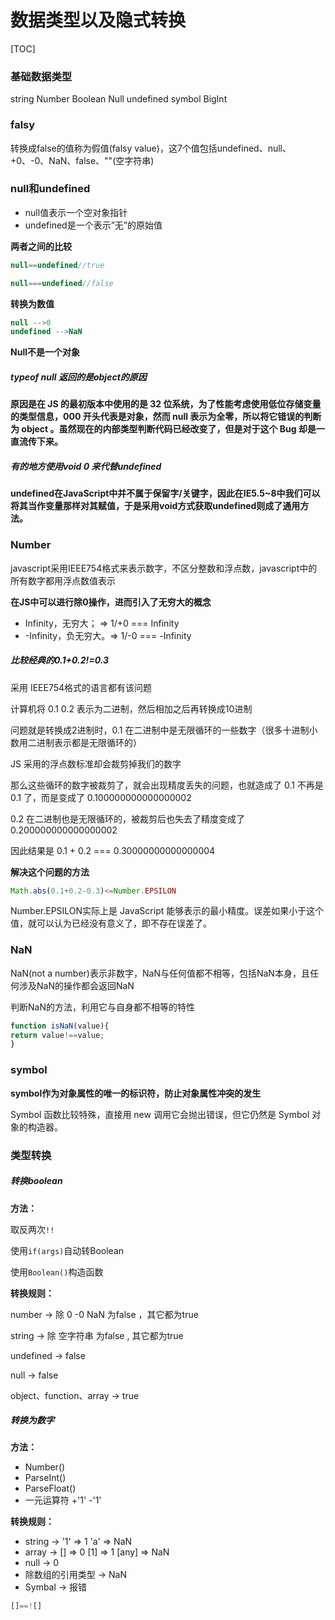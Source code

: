 # 数据类型以及隐式转换



[TOC]

### 基础数据类型

string Number Boolean Null undefined symbol BigInt

### falsy

转换成false的值称为假值(falsy value)，这7个值包括undefined、null、+0、-0、NaN、false、""(空字符串)

### null和undefined

- null值表示一个空对象指针
- undefined是一个表示”无”的原始值

**两者之间的比较**

```js
null==undefined//true

null===undefined//false
```

**转换为数值**

```js
null -->0
undefined -->NaN
```

**Null不是一个对象**

##### typeof null 返回的是object的原因

**原因是在 JS 的最初版本中使用的是 32 位系统，为了性能考虑使用低位存储变量的类型信息，000 开头代表是对象，然而 null 表示为全零，所以将它错误的判断为 object 。虽然现在的内部类型判断代码已经改变了，但是对于这个 Bug 却是一直流传下来。**

##### 有的地方使用void 0 来代替undefined

**undefined在JavaScript中并不属于保留字/关键字，因此在IE5.5~8中我们可以将其当作变量那样对其赋值，于是采用void方式获取undefined则成了通用方法。**

### Number

javascript采用IEEE754格式来表示数字，不区分整数和浮点数，javascript中的所有数字都用浮点数值表示

**在JS中可以进行除0操作，进而引入了无穷大的概念**

- Infinity，无穷大； => 1/+0 === Infinity
- -Infinity，负无穷大。=> 1/-0 === -Infinity

##### 比较经典的0.1+0.2!=0.3

采用 IEEE754格式的语言都有该问题

计算机将 0.1 0.2 表示为二进制，然后相加之后再转换成10进制

问题就是转换成2进制时，0.1 在二进制中是无限循环的一些数字（很多十进制小数用二进制表示都是无限循环的）

JS 采用的浮点数标准却会裁剪掉我们的数字

那么这些循环的数字被裁剪了，就会出现精度丢失的问题，也就造成了 0.1 不再是 0.1 了，而是变成了 0.100000000000000002

0.2 在二进制也是无限循环的，被裁剪后也失去了精度变成了 0.200000000000000002

因此结果是 0.1 + 0.2 === 0.30000000000000004

**解决这个问题的方法**

```js
Math.abs(0.1+0.2-0.3)<=Number.EPSILON
```

Number.EPSILON实际上是 JavaScript 能够表示的最小精度。误差如果小于这个值，就可以认为已经没有意义了，即不存在误差了。

### NaN

NaN(not a number)表示非数字，NaN与任何值都不相等，包括NaN本身，且任何涉及NaN的操作都会返回NaN

判断NaN的方法，利用它与自身都不相等的特性

```js
function isNaN(value){
return value!==value;
}
```

### symbol

**symbol作为对象属性的唯一的标识符，防止对象属性冲突的发生**

Symbol 函数比较特殊，直接用 new 调用它会抛出错误，但它仍然是 Symbol 对象的构造器。

### 类型转换

##### 转换boolean

**方法：**

取反两次`!!`

使用`if(args)`自动转Boolean

使用`Boolean()`构造函数

**转换规则：**

number -> 除 0 -0 NaN 为false ，其它都为true

string -> 除 空字符串 为false , 其它都为true

undefined -> false

null -> false

object、function、array -> true

##### 转换为数字

**方法：**

- Number()
- ParseInt()
- ParseFloat()
- 一元运算符 +'1' -'1'

**转换规则：**

- string -> '1' => 1 'a' => NaN
- array -> [] => 0 [1] => 1 [any] => NaN
- null -> 0
- 除数组的引用类型 -> NaN
- Symbal -> 报错

```js
[]==![]
```

